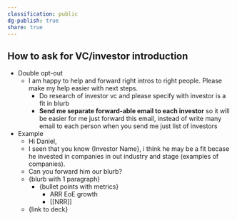 ```yaml
---
classification: public
dg-publish: true
share: true
---
```


## How to ask for VC/investor introduction 
- Double opt-out 
	- I am happy to help and forward right intros to right people. Please make my help easier with next steps.
		- Do research of investor vc and please specify with investor is a fit in blurb
		- **Send me separate forward-able email to each investor** so it will be easier for me just forward this email, instead of write many email to each person when you send me just list of investors
- Example 
	- Hi Daniel, 
	- I seen that you know {Investor Name}, i think he may be a fit becase he invested in companies in out industry and stage (examples of companies).
	- Can you forward him our blurb? 
	- {blurb with 1 paragraph}
		- {bullet points with metrics} 
			- ARR EoE growth 
			- [[NRR]] 
	-  {link to deck}